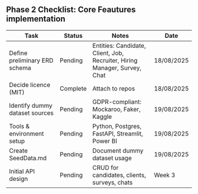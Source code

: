## Phase 2 Checklist: Core Feautures implementation

| Task                           | Status   | Notes                                                                     | Date       |
| ------------------------------ | -------- | ------------------------------------------------------------------------- | ---------- |
| Define preliminary ERD schema  | Pending  | Entities: Candidate, Client, Job, Recruiter, Hiring Manager, Survey, Chat | 18/08/2025 |
| Decide licence (MIT)           | Complete | Attach to repos                                                           | 18/08/2025 |
| Identify dummy dataset sources | Pending  | GDPR-compliant: Mockaroo, Faker, Kaggle                                   | 19/08/2025 |
| Tools & environment setup      | Pending  | Python, Postgres, FastAPI, Streamlit, Power BI                            | 19/08/2025 |
| Create SeedData.md             | Pending  | Document dummy dataset usage                                              | 19/08/2025 |
| Initial API design             | Pending  | CRUD for candidates, clients, surveys, chats                              | Week 3     |
